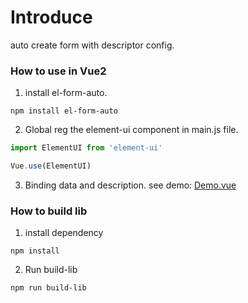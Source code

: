# Introduce

auto create form with descriptor config.

### How to use in Vue2

1. install el-form-auto.

```shell
npm install el-form-auto
```

2. Global reg the element-ui component in main.js file.

```js
import ElementUI from 'element-ui'

Vue.use(ElementUI)
```

3. Binding data and description.
   see demo: [Demo.vue](src/demo/Demo.vue)


### How to build lib

1. install dependency

```shell
npm install
```

2. Run build-lib

```shell
npm run build-lib
```
